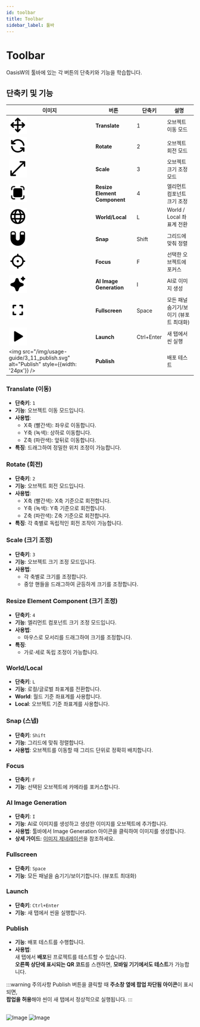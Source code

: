```yaml
---
id: toolbar
title: Toolbar
sidebar_label: 툴바
---
```


# Toolbar

OasisW의 툴바에 있는 각 버튼의 단축키와 기능을 학습합니다.

## 단축키 및 기능

| 이미지 | 버튼 | 단축키 | 설명 |
|------|------|--------|------|
| ![Translate](/img/usage-guide/3_1_translate.svg) | **Translate** | 1 | 오브젝트 이동 모드 |
| ![Rotate](/img/usage-guide/3_2_rotate.svg) | **Rotate** | 2 | 오브젝트 회전 모드 |
| ![Scale](/img/usage-guide/3_3_scale.svg) | **Scale** | 3 | 오브젝트 크기 조정 모드 |
| ![Resize Element Component](/img/usage-guide/3_4_resize_element_component.svg) | **Resize Element Component** | 4 | 엘리먼트 컴포넌트 크기 조정 |
| ![World/Local](/img/usage-guide/3_5_world_local.svg) | **World/Local** | L | World / Local 좌표계 전환 |
| ![Snap](/img/usage-guide/3_6_snap.svg) | **Snap** | Shift | 그리드에 맞춰 정렬 |
| ![Focus](/img/usage-guide/3_7_focus.svg) | **Focus** | F | 선택한 오브젝트에 포커스 |
| ![AI Image Generation](/img/usage-guide/3_8_image_generation.svg) | **AI Image Generation** | I | AI로 이미지 생성 |
| ![Fullscreen](/img/usage-guide/3_9_hide_panels.svg) | **Fullscreen** | Space | 모든 패널 숨기기/보이기 (뷰포트 최대화) |
| ![Launch](/img/usage-guide/3_10_launch.svg) | **Launch** | Ctrl+Enter | 새 탭에서 씬 실행 |
| <img src="/img/usage-guide/3_11_publish.svg" alt="Publish" style={{width: '24px'}} /> | **Publish** |  | 배포 테스트 |

### Translate (이동)
- **단축키**: `1`
- **기능**: 오브젝트 이동 모드입니다.
- **사용법**: 
  - X축 (빨간색): 좌우로 이동합니다.
  - Y축 (녹색): 상하로 이동합니다.
  - Z축 (파란색): 앞뒤로 이동합니다.
- **특징**: 드래그하여 정밀한 위치 조정이 가능합니다.

### Rotate (회전)
- **단축키**: `2`
- **기능**: 오브젝트 회전 모드입니다.
- **사용법**:
  - X축 (빨간색): X축 기준으로 회전합니다.
  - Y축 (녹색): Y축 기준으로 회전합니다.
  - Z축 (파란색): Z축 기준으로 회전합니다.
- **특징**: 각 축별로 독립적인 회전 조작이 가능합니다.

### Scale (크기 조정)
- **단축키**: `3`
- **기능**: 오브젝트 크기 조정 모드입니다.
- **사용법**:
  - 각 축별로 크기를 조정합니다.
  - 중앙 핸들을 드래그하여 균등하게 크기를 조정합니다.

### Resize Element Component (크기 조정)
- **단축키**: `4`  
- **기능**: 엘리먼트 컴포넌트 크기 조정 모드입니다.  
- **사용법**:  
  - 마우스로 모서리를 드래그하여 크기를 조정합니다.
- **특징**:  
  - 가로·세로 독립 조정이 가능합니다. 

### World/Local
- **단축키**: `L`
- **기능**: 로컬/글로벌 좌표계를 전환합니다.
- **World**: 월드 기준 좌표계를 사용합니다.
- **Local**: 오브젝트 기준 좌표계를 사용합니다.

### Snap (스냅)
- **단축키**: `Shift`
- **기능**: 그리드에 맞춰 정렬합니다.
- **사용법**: 오브젝트를 이동할 때 그리드 단위로 정확히 배치합니다.

### Focus
- **단축키**: `F`
- **기능**: 선택된 오브젝트에 카메라를 포커스합니다.

### AI Image Generation
- **단축키**: `I`
- **기능**: AI로 이미지를 생성하고 생성한 이미지를 오브젝트에 추가합니다.
- **사용법**: 툴바에서 Image Generation 아이콘을 클릭하여 이미지를 생성합니다.
- **상세 가이드**: [이미지 제네레이션](/usage-guide/image-generation)을 참조하세요.

### Fullscreen
- **단축키**: `Space`
- **기능**: 모든 패널을 숨기기/보이기합니다. (뷰포트 최대화)

### Launch
- **단축키**: `Ctrl+Enter`
- **기능**: 새 탭에서 씬을 실행합니다.

### Publish
<!-- - **단축키**: ``   -->
- **기능**: 배포 테스트를 수행합니다.  
- **사용법**:  
새 탭에서 **배포**된 프로젝트를 테스트할 수 있습니다.  
**오른쪽 상단에 표시되는 QR 코드**를 스캔하면, **모바일 기기에서도 테스트**가 가능합니다.

:::warning 주의사항
Publish 버튼을 클릭할 때 **주소창 옆에 팝업 차단됨 아이콘**이 표시되면,  
**팝업을 허용**해야 씬이 새 탭에서 정상적으로 실행됩니다.
:::

<br />
<div style={{display: 'flex', gap: '10px'}}>
  <img src="/img/usage-guide/3_12.png" alt="Image" style={{maxWidth: '45%'}} />
  <img src="/img/usage-guide/3_13.png" alt="Image" style={{maxWidth: '45%'}} />
</div>


<!-- ## 툴바 사용 팁

### 효율적인 작업을 위한 팁
1. **단축키 숙지**: 자주 사용하는 도구의 단축키를 외워두면 작업 속도가 향상됩니다.
2. **모드 전환**: 각 모드(Translate, Rotate, Scale)는 서로 다른 기능을 제공하므로 상황에 맞게 적절히 전환하세요.
3. **Snap 활용**: 정확한 배치가 필요한 경우 Snap 기능을 활성화하여 그리드에 맞춰 정렬하세요.
4. **툴바 위치 조정**: 원하는 위치에 툴바를 놓고 사용할 수 있습니다. -->